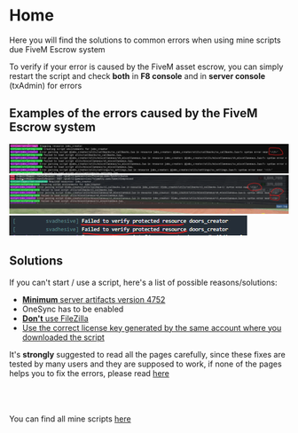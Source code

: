 # Home

Here you will find the solutions to common errors when using mine scripts due FiveM Escrow system

To verify if your error is caused by the FiveM asset escrow, you can simply restart the script and check **both** in **F8 console** and in **server console** (txAdmin) for errors

## Examples of the errors caused by the FiveM Escrow system
[ ![Parsing error server console](example_errors_images/error_parsing.png) ](example_errors_images/error_parsing.png)
[ ![Parsing error client console](example_errors_images/error_parsing_2.png) ](example_errors_images/error_parsing_2.png)
[ ![Parsing error client console](example_errors_images/failed_to_verify_protected_resource.png) ](example_errors_images/failed_to_verify_protected_resource.png)

## Solutions
If you can't start / use a script, here's a list of possible reasons/solutions:

* [**Minimum** server artifacts version 4752](error_parsing_script)
* OneSync has to be enabled
* [**Don't** use FileZilla](failed_to_verify_protected_resource)
* [Use the correct license key generated by the same account where you downloaded the script](wrong_license)

It's **strongly** suggested to read all the pages carefully, since these fixes are tested by many users and they are supposed to work, if none of the pages helps you to fix the errors, please read [here](nothing_works.md)

<br><br><br>
You can find all mine scripts [here](https://jaksam1074-fivem-scripts.tebex.io/)